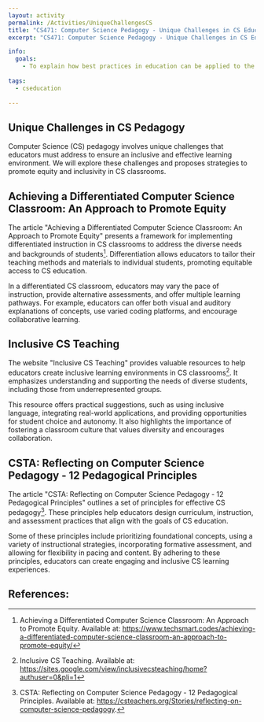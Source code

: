 ```yaml
---
layout: activity
permalink: /Activities/UniqueChallengesCS
title: "CS471: Computer Science Pedagogy - Unique Challenges in CS Education"
excerpt: "CS471: Computer Science Pedagogy - Unique Challenges in CS Education"

info:
  goals: 
    - To explain how best practices in education can be applied to the unique needs and environment of a Computer Science classroom
        
tags:
  - cseducation
  
---
```


## Unique Challenges in CS Pedagogy

Computer Science (CS) pedagogy involves unique challenges that educators must address to ensure an inclusive and effective learning environment. We will explore these challenges and proposes strategies to promote equity and inclusivity in CS classrooms.

## Achieving a Differentiated Computer Science Classroom: An Approach to Promote Equity

The article "Achieving a Differentiated Computer Science Classroom: An Approach to Promote Equity" presents a framework for implementing differentiated instruction in CS classrooms to address the diverse needs and backgrounds of students[^1]. Differentiation allows educators to tailor their teaching methods and materials to individual students, promoting equitable access to CS education.

In a differentiated CS classroom, educators may vary the pace of instruction, provide alternative assessments, and offer multiple learning pathways. For example, educators can offer both visual and auditory explanations of concepts, use varied coding platforms, and encourage collaborative learning.

## Inclusive CS Teaching

The website "Inclusive CS Teaching" provides valuable resources to help educators create inclusive learning environments in CS classrooms[^2]. It emphasizes understanding and supporting the needs of diverse students, including those from underrepresented groups.

This resource offers practical suggestions, such as using inclusive language, integrating real-world applications, and providing opportunities for student choice and autonomy. It also highlights the importance of fostering a classroom culture that values diversity and encourages collaboration.

## CSTA: Reflecting on Computer Science Pedagogy - 12 Pedagogical Principles

The article "CSTA: Reflecting on Computer Science Pedagogy - 12 Pedagogical Principles" outlines a set of principles for effective CS pedagogy[^3]. These principles help educators design curriculum, instruction, and assessment practices that align with the goals of CS education.

Some of these principles include prioritizing foundational concepts, using a variety of instructional strategies, incorporating formative assessment, and allowing for flexibility in pacing and content. By adhering to these principles, educators can create engaging and inclusive CS learning experiences.

## References:

[^1]: Achieving a Differentiated Computer Science Classroom: An Approach to Promote Equity. Available at: https://www.techsmart.codes/achieving-a-differentiated-computer-science-classroom-an-approach-to-promote-equity/

[^2]: Inclusive CS Teaching. Available at: https://sites.google.com/view/inclusivecsteaching/home?authuser=0&pli=1

[^3]: CSTA: Reflecting on Computer Science Pedagogy - 12 Pedagogical Principles. Available at: https://csteachers.org/Stories/reflecting-on-computer-science-pedagogy.
